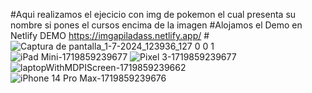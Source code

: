 #Aqui realizamos el ejecicio con img de pokemon el cual presenta su nombre si pones el cursos encima de la imagen 
#Alojamos el Demo en Netlify DEMO https://imgapiladass.netlify.app/
#![Captura de pantalla_1-7-2024_123936_127 0 0 1](https://github.com/MiguelAngeloH/ImgApiladas/assets/44765289/ae78e7b5-3bc2-4258-8a12-4dbe728bc0b8)
![iPad Mini-1719859239677](https://github.com/MiguelAngeloH/ImgApiladas/assets/44765289/65b5e963-2a86-4515-80ca-58d383c5ed31)
![Pixel 3-1719859239677](https://github.com/MiguelAngeloH/ImgApiladas/assets/44765289/8328e4e9-9887-43d9-a78b-ed351de5d103)
![laptopWithMDPIScreen-1719859239662](https://github.com/MiguelAngeloH/ImgApiladas/assets/44765289/5150a125-8b2b-449f-8b7b-714cf55be926)
![iPhone 14 Pro Max-1719859239676](https://github.com/MiguelAngeloH/ImgApiladas/assets/44765289/6dda76fe-3053-4307-a673-1df55a8cc72d)
